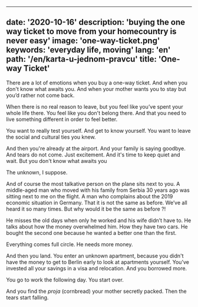 ---
date: '2020-10-16'
description: 'buying the one way ticket to move from your homecountry is never easy'
image: 'one-way-ticket.png'
keywords: 'everyday life, moving'
lang: 'en'
path: '/en/karta-u-jednom-pravcu'
title: 'One-way Ticket'
------
There are a lot of emotions when you buy a one-way ticket. And when you don't know what awaits you. And when your mother wants you to stay but you’d rather not come back.

When there is no real reason to leave, but you feel like you’ve spent your whole life there. You feel like you don't belong there. And that you need to live something different in order to feel better.

You want to really test yourself. And get to know yourself. You want to leave the social and cultural ties you knew.

And then you're already at the airport. And your family is saying goodbye. And tears do not come. Just excitement. And it's time to keep quiet and wait. But you don't know what awaits you

The unknown, I suppose.

And of course the most talkative person on the plane sits next to you. A middle-aged man who moved with his family from Serbia 30 years ago was sitting next to me on the flight. A man who complains about the 2019 economic situation in Germany. That it is not the same as before. We’ve all heard it so many times. But why would it be the same as before ?!

He misses the old days when only he worked and his wife didn’t have to. He talks about how the money overwhelmed him. How they have two cars. He bought the second one because he wanted a better one than the first.

Everything comes full circle. He needs more money.

And then you land. You enter an unknown apartment, because you didn't have the money to get to Berlin early to look at apartments yourself. You’ve invested all your savings in a visa and relocation. And you borrowed more.

You go to work the following day. You start over.

And you find the <i>proja</i> (cornbread) your mother secretly packed. Then the tears start falling.
